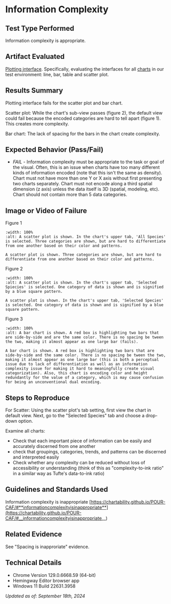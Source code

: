 # Information Complexity

## Test Type Performed

Information complexity is appropriate.

## Artifact Evaluated

[Plotting interface](https://docs.bokeh.org/en/latest/docs/user_guide/basic.html#ug-basic). Specifically, evaluating the interfaces for all [charts](https://quansight-labs.github.io/bokeh-a11y-audit/#_ts1723552414769) in our test environment: line, bar, table and scatter plot.

## Results Summary

Plotting interface fails for the scatter plot and bar chart.

Scatter plot: While the chart's sub-view passes (figure 2), the default view could fail because the encoded categories are hard to tell apart (figure 1). This creates more complexity.

Bar chart: The lack of spacing for the bars in the chart create complexity.

## Expected Behavior (Pass/Fail)

- _FAIL_ - Information complexity must be appropriate to the task or goal of the visual. Often, this is an issue when charts have too many different kinds of information encoded (note that this isn't the same as density). Chart must not have more than one Y or X axis without first presenting two charts separately. Chart must not encode along a third spatial dimension (z axis) unless the data itself is 3D (spatial, modeling, etc). Chart should not contain more than 5 data categories.

## Image or Video of Failure

Figure 1

```{figure} ./assets/plotting-interface_information-complexity_1.png
:width: 100%
:alt: A scatter plot is shown. In the chart's upper tab, 'All Species' is selected. Three categories are shown, but are hard to differentiate from one another based on their color and patterns.

A scatter plot is shown. Three categories are shown, but are hard to differentiate from one another based on their color and patterns.
```

Figure 2

```{figure} ./assets/plotting-interface_information-complexity_2.png
:width: 100%
:alt: A scatter plot is shown. In the chart's upper tab, 'Selected Spiecies' is selected. One category of data is shown and is signified by a blue square pattern.

A scatter plot is shown. In the chart's upper tab, 'Selected Species' is selected. One category of data is shown and is signified by a blue square pattern.
```

Figure 3

```{figure} ./assets/plotting-interface_spacing.png
:width: 100%
:alt: A bar chart is shown. A red box is highlighting two bars that are side-by-side and are the same color. There is no spacing be tween the two, making it almost appear as one large bar (fails).

A bar chart is shown. A red box is highlighting two bars that are side-by-side and the same color. There is no spacing be tween the two, making it almost appear as one large bar (this is both a perceptual issue due to lack of differentiation as well as an information complexity issue for making it hard to meaningfully create visual categorization). Also, this chart is encoding color and height redundantly for the value of a category, which is may cause confusion for being an unconventional dual encoding.
```

## Steps to Reproduce

For Scatter:
Using the scatter plot's tab setting, first view the chart in default view. Next, go to the "Selected Species" tab and choose a drop-down option.

Examine all charts:

- Check that each important piece of information can be easily and accurately discerned from one another
- check that groupings, categories, trends, and patterns can be discerned and interpreted easily
- Check whether any complexity can be reduced without loss of accessibility or understanding (think of this as "complexity-to-ink ratio" in a similar way as Tufte's data-to-ink ratio)

## Guidelines and Standards Used

Information complexity is inappropriate [https://chartability.github.io/POUR-CAF/#**informationcomplexityisinappropriate**](https://chartability.github.io/POUR-CAF/#__informationcomplexityisinappropriate__)

## Related Evidence

See "Spacing is inapproriate" evidence.

<!-- ## Known or Documented Issues
(If there is already a github issue created for this test or a related test, it will be listed here.) -->

## Technical Details

- Chrome Version 129.0.6668.59 (64-bit)
- Hemingway Editor browser app
- Windows 11 Build 22631.3958

_Updated as of: September 18th, 2024_

<!-- ## Notes
A seasoned SR (screen reader) user could have the knowledge to navigate and explore webpages and graphs with more nuance, whether through manual mode switching, certain key shortcuts, etc. These tests are done by a sighted user with the SR’s default options and performed as if a new or beginner user is interacting with these elements. We would expect that all users could be able to navigate smoothly, regardless of experience levels.  -->
